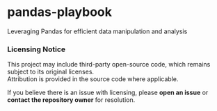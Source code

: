 # pandas-playbook

Leveraging Pandas for efficient data manipulation and analysis

### Licensing Notice

This project may include third-party open-source code, which remains subject to its original licenses.  
Attribution is provided in the source code where applicable.  

If you believe there is an issue with licensing, please **open an issue** or **contact the repository owner** for resolution.
